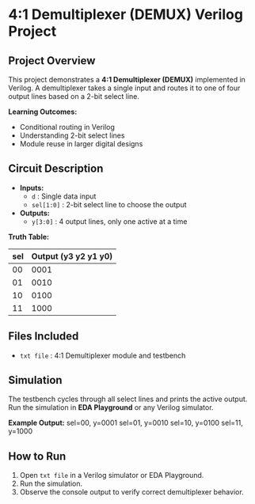 # 4:1 Demultiplexer (DEMUX) Verilog Project

## Project Overview
This project demonstrates a **4:1 Demultiplexer (DEMUX)** implemented in Verilog. A demultiplexer takes a single input and routes it to one of four output lines based on a 2-bit select line.

**Learning Outcomes:**
- Conditional routing in Verilog
- Understanding 2-bit select lines
- Module reuse in larger digital designs

## Circuit Description
- **Inputs:**
  - `d` : Single data input
  - `sel[1:0]` : 2-bit select line to choose the output
- **Outputs:**
  - `y[3:0]` : 4 output lines, only one active at a time

**Truth Table:**

| sel | Output (y3 y2 y1 y0) |
|-----|---------------------|
| 00  | 0001                |
| 01  | 0010                |
| 10  | 0100                |
| 11  | 1000                |

## Files Included
- `txt file` : 4:1 Demultiplexer module and testbench


## Simulation
The testbench cycles through all select lines and prints the active output.  
Run the simulation in **EDA Playground** or any Verilog simulator.

**Example Output:**
sel=00, y=0001
sel=01, y=0010
sel=10, y=0100
sel=11, y=1000

## How to Run
1. Open `txt file` in a Verilog simulator or EDA Playground.
2. Run the simulation.
3. Observe the console output to verify correct demultiplexer behavior.
